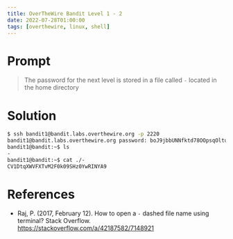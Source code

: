 ```yaml
---
title: OverTheWire Bandit Level 1 - 2
date: 2022-07-28T01:00:00
tags: [overthewire, linux, shell]
---
```


# Prompt
> The password for the next level is stored in a file called `-` located in the home directory

# Solution
```sh
$ ssh bandit1@bandit.labs.overthewire.org -p 2220
bandit1@bandit.labs.overthewire.org password: boJ9jbbUNNfktd78OOpsqOltutMc3MY1
bandit1@bandit:~$ ls
-
bandit1@bandit:~$ cat ./-
CV1DtqXWVFXTvM2F0k09SHz0YwRINYA9
```

# References
* Raj, P. (2017, February 12). How to open a `-` dashed file name using terminal? Stack Overflow. <https://stackoverflow.com/a/42187582/7148921>